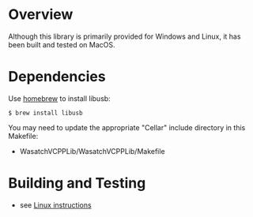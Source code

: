 # Overview

Although this library is primarily provided for Windows and Linux, it has been 
built and tested on MacOS.  

# Dependencies

Use [homebrew](https://brew.sh/) to install libusb:

    $ brew install libusb

You may need to update the appropriate "Cellar" include directory in this Makefile:

- WasatchVCPPLib/WasatchVCPPLib/Makefile

# Building and Testing

- see [Linux instructions](README_LINUX.md)
